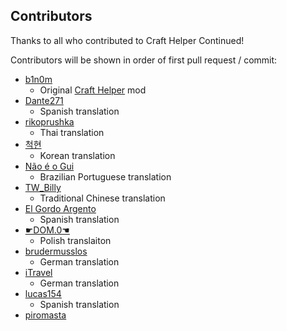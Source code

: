 ## Contributors

Thanks to all who contributed to Craft Helper Continued!

Contributors will be shown in order of first pull request / commit:

- [b1n0m](https://steamcommunity.com/id/b1n0m)
  - Original [Craft Helper](https://steamcommunity.com/sharedfiles/filedetails/?id=2186592938) mod
- [Dante271](https://steamcommunity.com/sharedfiles/filedetails/?id=2186592938)
  - Spanish translation
- [rikoprushka](https://github.com/rikoprushka)
  - Thai translation
- [척현](https://steamcommunity.com/profiles/76561198379317304)
  - Korean translation
- [Não é o Gui](https://steamcommunity.com/profiles/76561199131666750)
  - Brazilian Portuguese translation
- [TW_Billy](https://steamcommunity.com/profiles/76561198001484294)
  - Traditional Chinese translation
- [El Gordo Argento](https://s.team/p/ffkv-jcwb/rcbnntrk)
  - Spanish translation
- [☛DOM.0☚](https://steamcommunity.com/profiles/76561198035031242)
  - Polish translaiton
- [brudermusslos](https://steamcommunity.com/id/FlyeTaubeBurr)
  - German translation
- [iTravel](https://steamcommunity.com/id/iTravel)
  - German translation
- [lucas154](https://crowdin.com/profile/musso777)
  - Spanish translation
- [piromasta](https://steamcommunity.com/id/piromasta)
